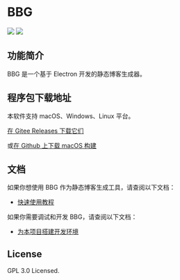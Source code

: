 BBG
===

![](https://img.shields.io/badge/开发环境-Node_v16.6.1-blue)
![](https://img.shields.io/badge/开发框架-Electron_v13.1.6-green)


## 功能简介

BBG 是一个基于 Electron 开发的静态博客生成器。

## 程序包下载地址

本软件支持 macOS、Windows、Linux 平台。

[在 Gitee Releases 下载它们](https://gitee.com/baiyang-lzy/bbg/releases)

或[在 Github 上下载 macOS 构建](https://github.com/scientificworld/bbg_mac_build)

## 文档

如果你想使用 BBG 作为静态博客生成工具，请查阅以下文档：

* [快速使用教程](./Docs/Quick_Start.md)

如果你需要调试和开发 BBG，请查阅以下文档：

* [为本项目搭建开发环境](./Docs/Developer_Guide.md)

## License

GPL 3.0 Licensed.